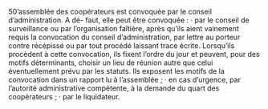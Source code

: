 50’assemblée des coopérateurs est convoquée par le conseil d’administration. A dé- faut, elle peut être convoquée :
· par le conseil de surveillance ou par l’organisation faîtière, après qu’ils aient vainement
requis la convocation du conseil d’administration, par lettre au porteur contre récépissé ou par tout procédé laissant trace écrite. Lorsqu’ils procèdent à cette convocation, ils fixent l’ordre du jour et peuvent, pour des motifs déterminants, choisir un lieu de réunion autre que celui éventuellement prévu par les statuts. Ils exposent les motifs de la convocation dans un rapport lu à l’assemblée ;
· en cas d’urgence, par l’autorité administrative compétente, à la demande du quart des
coopérateurs ;
· par le liquidateur.